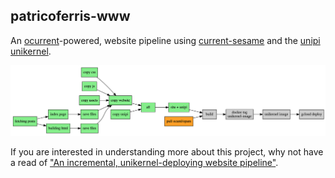 patricoferris-www
-----------------

An [ocurrent](https://github.com/ocurrent/ocurrent)-powered, website pipeline using [current-sesame](https://github.com/patricoferris/sesame) and the [unipi unikernel](https://github.com/roburio/unipi). 

![An OCurrent pipeline diagram showing the site be built, copied, then the unikernel is built and finally run](./docs/pipeline.png)


If you are interested in understanding more about this project, why not have a read of ["An incremental, unikernel-deploying website pipeline"](https://patricoferris.com/posts/site/index.html).
